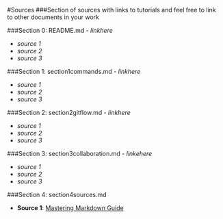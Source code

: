 #Sources
###Section of sources with links to tutorials and feel free to link to other documents in your work

###Section 0: README.md - *linkhere*
- *source 1*
- *source 2*
- *source 3*

###Section 1: section1commands.md - *linkhere*
- *source 1*
- *source 2*
- *source 3*

###Section 2: section2gitflow.md - *linkhere*
- *source 1*
- *source 2*
- *source 3*

###Section 3: section3collaboration.md - *linkehere*
- *source 1*
- *source 2*
- *source 3*

###Section 4: section4sources.md
- **Source 1**: [Mastering Markdown Guide](https://guides.github.com/features/mastering-markdown/)
